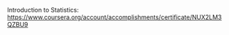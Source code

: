 Introduction to Statistics: <a href="https://www.coursera.org/account/accomplishments/certificate/NUX2LM3QZBU9">https://www.coursera.org/account/accomplishments/certificate/NUX2LM3QZBU9</a>
